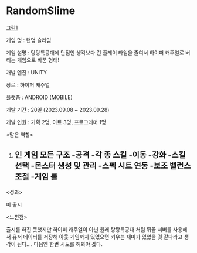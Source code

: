 # RandomSlime
[그림1](https://github.com/SiwonChoi98/RandomSlime/assets/118884862/a2f81e68-5ae6-40c1-aeec-aba9c87888fb)

게임 명 : 랜덤 슬라임

게임 설명 : 탕탕특공대에 단점인 생각보다 긴 플레이 타임을 줄여서 하이퍼 캐주얼로 버티는 게임으로 바꾼 형태!

개발 엔진 : UNITY

장르 : 하이퍼 캐주얼

플랫폼 : ANDROID (MOBILE)

개발 기간 : 20일 (2023.09.08 ~ 2023.09.28)

개발 인원 : 기획 2명, 아트 3명, 프로그래머 1명

<맡은 역할>

1. 인 게임 모든 구조
   -공격
   -각 종 스킬
   -이동
   -강화
   -스킬선택
   -몬스터 생성 및 관리
   -스펙 시트 연동
   -보조 밸런스 조절
   -게임 룰
   -------------------
<성과>

미 출시

<느낀점>

출시를 하진 못했지만 하이퍼 캐주얼이 아닌 원래 탕탕특공대 처럼 뒤끝 서버를 사용해서 유저 데이터를 저장해 아웃 게임까지 있었으면 키우는 재미가 있었을 것 같다라고 생각이 된다....
다음엔 한번 시도를 해봐야 겠다.
